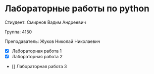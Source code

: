 # Лабораторные работы по python

Стиудент: Смирнов Вадим Андреевич

Группа: 4150

Преподаватель: Жуков Николай Николаевич


- [X] Лабораторная работа 1 
- [X] Лабораторная работа 2
- [] Лабораторная работа 3